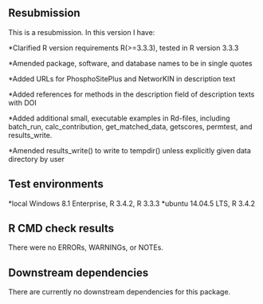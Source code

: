 ## Resubmission
This is a resubmission. In this version I have:

*Clarified R version requirements R(>=3.3.3), tested in R version 3.3.3

*Amended package, software, and database names to be in single quotes

*Added URLs for PhosphoSitePlus and NetworKIN in description text

*Added references for methods in the description field of description texts with DOI

*Added additional small, executable examples in Rd-files, including batch_run,
 calc_contribution, get_matched_data, getscores, permtest, and results_write.
 
*Amended results_write() to write to tempdir() unless explicitly given data directory by user


## Test environments
*local Windows 8.1 Enterprise, R 3.4.2, R 3.3.3
*ubuntu 14.04.5 LTS, R 3.4.2

## R CMD check results
There were no ERRORs, WARNINGs, or NOTEs.


## Downstream dependencies
There are currently no downstream dependencies for this package.


